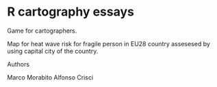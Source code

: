 # R cartography essays

Game for cartographers.

Map for heat wave risk for fragile person in EU28 country assesesed by using capital city of the country.

Authors

Marco Morabito 
Alfonso Crisci

